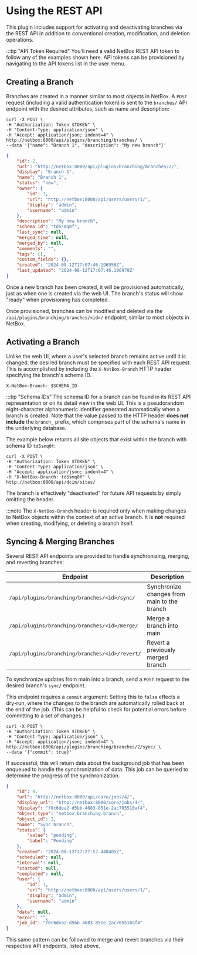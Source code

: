 # Using the REST API

This plugin includes support for activating and deactivating branches via the REST API in addition to conventional creation, modification, and deletion operations.

:::tip "API Token Required"
    You'll need a valid NetBox REST API token to follow any of the examples shown here. API tokens can be provisioned by navigating to the API tokens list in the user menu.

## Creating a Branch

Branches are created in a manner similar to most objects in NetBox. A `POST` request (including a valid authentication token) is sent to the `branches/` API endpoint with the desired attributes, such as name and description:

```no-highlight title="Request"
curl -X POST \
-H "Authorization: Token $TOKEN" \
-H "Content-Type: application/json" \
-H "Accept: application/json; indent=4" \
http://netbox:8000/api/plugins/branching/branches/ \
--data '{"name": "Branch 1", "description": "My new branch"}'
```

```json title="Response"
{
    "id": 2,
    "url": "http://netbox:8000/api/plugins/branching/branches/2/",
    "display": "Branch 1",
    "name": "Branch 1",
    "status": "new",
    "owner": {
        "id": 1,
        "url": "http://netbox:8000/api/users/users/1/",
        "display": "admin",
        "username": "admin"
    },
    "description": "My new branch",
    "schema_id": "td5smq0f",
    "last_sync": null,
    "merged_time": null,
    "merged_by": null,
    "comments": "",
    "tags": [],
    "custom_fields": {},
    "created": "2024-08-12T17:07:46.196956Z",
    "last_updated": "2024-08-12T17:07:46.196970Z"
}
```

Once a new branch has been created, it will be provisioned automatically, just as when one is created via the web UI. The branch's status will show "ready" when provisioning has completed.

Once provisioned, branches can be modified and deleted via the `/api/plugins/branching/branches/<id>/` endpoint, similar to most objects in NetBox.

## Activating a Branch

Unlike the web UI, where a user's selected branch remains active until it is changed, the desired branch must be specified with each REST API request. This is accomplished by including the `X-NetBox-Branch` HTTP header specifying the branch's schema ID.

```no-highlight
X-NetBox-Branch: $SCHEMA_ID
```

:::tip "Schema IDs"
    The schema ID for a branch can be found in its REST API representation or on its detail view in the web UI. This is a pseudorandom eight-character alphanumeric identifier generated automatically when a branch is created. Note that the value passed to the HTTP header **does not include** the `branch_` prefix, which comprises part of the schema's name in the underlying database.

The example below returns all site objects that exist within the branch with schema ID `td5smq0f`:

```no-highlight title="Request"
curl -X POST \
-H "Authorization: Token $TOKEN" \
-H "Content-Type: application/json" \
-H "Accept: application/json; indent=4" \
-H "X-NetBox-Branch: td5smq0f" \
http://netbox:8000/api/dcim/sites/
```

The branch is effectively "deactivated" for future API requests by simply omitting the header.

:::note
    The `X-NetBox-Branch` header is required only when making changes to NetBox objects within the context of an active branch. It is **not** required when creating, modifying, or deleting a branch itself.

## Syncing & Merging Branches

Several REST API endpoints are provided to handle synchronizing, merging, and reverting branches:

| Endpoint                                      | Description                                 |
|-----------------------------------------------|---------------------------------------------|
| `/api/plugins/branching/branches/<id>/sync/`   | Synchronize changes from main to the branch |
| `/api/plugins/branching/branches/<id>/merge/`  | Merge a branch into main                    |
| `/api/plugins/branching/branches/<id>/revert/` | Revert a previously merged branch           |

To synchronize updates from main into a branch, send a `POST` request to the desired branch's `sync/` endpoint.

This endpoint requires a `commit` argument: Setting this to `false` effects a dry-run, where the changes to the branch are automatically rolled back at the end of the job. (This can be helpful to check for potential errors before committing to a set of changes.)

```no-highlight title="Request"
curl -X POST \
-H "Authorization: Token $TOKEN" \
-H "Content-Type: application/json" \
-H "Accept: application/json; indent=4" \
http://netbox:8000/api/plugins/branching/branches/2/sync/ \
--data '{"commit": true}'
```

If successful, this will return data about the background job that has been enqueued to handle the synchronization of data. This job can be queried to determine the progress of the synchronization.

```json title="Response"
{
    "id": 4,
    "url": "http://netbox:8000/api/core/jobs/4/",
    "display_url": "http://netbox:8000/core/jobs/4/",
    "display": "f0c6dea2-d5bb-4683-851e-2ac705510af4",
    "object_type": "netbox_branching.branch",
    "object_id": 2,
    "name": "Sync branch",
    "status": {
        "value": "pending",
        "label": "Pending"
    },
    "created": "2024-08-12T17:27:57.448405Z",
    "scheduled": null,
    "interval": null,
    "started": null,
    "completed": null,
    "user": {
        "id": 1,
        "url": "http://netbox:8000/api/users/users/1/",
        "display": "admin",
        "username": "admin"
    },
    "data": null,
    "error": "",
    "job_id": "f0c6dea2-d5bb-4683-851e-2ac705510af4"
}
```

This same pattern can be followed to merge and revert branches via their respective API endpoints, listed above.
